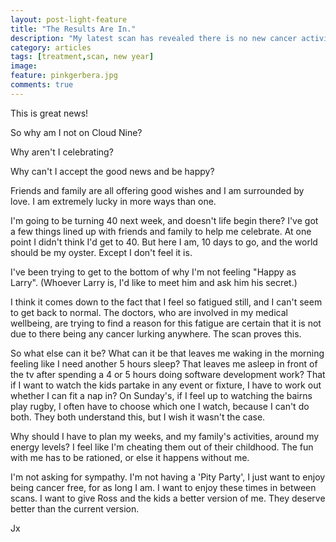 ```yaml
---
layout: post-light-feature
title: "The Results Are In."
description: "My latest scan has revealed there is no new cancer activity anywhere in my body."
category: articles
tags: [treatment,scan, new year]
image:
feature: pinkgerbera.jpg
comments: true
---
```


This is great news!

So why am I not on Cloud Nine?

Why aren't I celebrating?

Why can't I accept the good news and be happy?

Friends and family are all offering good wishes and I am surrounded by love.  I am extremely lucky in more ways than one.

I'm going to be turning 40 next week, and doesn't life begin there? I've got a few things lined up with friends and family to help me celebrate.  At one point I didn't think I'd get to 40.  But here I am, 10 days to go, and the world should be my oyster. Except I don't feel it is.

I've been trying to get to the bottom of why I'm not feeling "Happy as Larry".  (Whoever Larry is, I'd like to meet him and ask him his secret.)  

I think it comes down to the fact that I feel so fatigued still, and I can't seem to get back to normal.  The doctors, who are involved in my medical wellbeing, are trying to find a reason for this fatigue are certain that it is not due to there being any cancer lurking anywhere. The scan proves this.  

So what else can it be?  What can it be that leaves me waking in the morning feeling like I need another 5 hours sleep?  That leaves me asleep in front of the tv after spending a 4 or 5 hours doing software development work?  That if I want to watch the kids partake in any event or fixture, I have to work out whether I can fit a nap in?  On Sunday's, if I feel up to watching the bairns play rugby, I often have to choose which one I watch, because I can't do both.  They both understand this, but I wish it wasn't the case.

Why should I have to plan my weeks, and my family's activities, around my energy levels?  I feel like I'm cheating them out of their childhood.  The fun with me has to be rationed, or else it happens without me.

I'm not asking for sympathy.  I'm not having a 'Pity Party', I just want to enjoy being cancer free, for as long I am.  I want to enjoy these times in between scans.  I want to give Ross and the kids a better version of me.  They deserve better than the current version.

Jx
